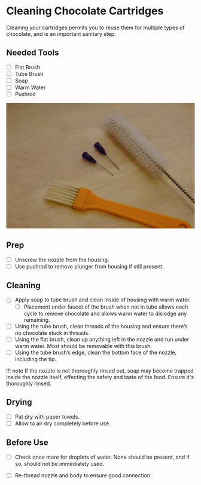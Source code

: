 # Cleaning Chocolate Cartridges

Cleaning your cartridges permits you to reuse them for multiple types of chocolate, and is an important sanitary step.

## Needed Tools

- [ ] Flat Brush
- [ ] Tube Brush
- [ ] Soap
- [ ] Warm Water
- [ ] Pushrod

![](../img/printer/cleaning_tools.jpg)

## Prep

- [ ] Unscrew the nozzle from the housing.
- [ ] Use pushrod to remove plunger from housing if still present.

## Cleaning

- [ ] Apply soap to tube brush and clean inside of housing with warm water.
    - [ ] Placement under faucet of the brush when not in tube allows each cycle to remove chocolate and allows warm water to dislodge any remaining.
- [ ] Using the tube brush, clean threads of the housing and ensure there’s no chocolate stuck in threads.
- [ ] Using the flat brush, clean up anything left in the nozzle and run under warm water.  Most should be removable with this brush.
- [ ] Using the tube brush’s edge, clean the bottom face of the nozzle, including the tip.

!!! note
    If the nozzle is not thoroughly rinsed out, soap may become trapped inside the nozzle itself, effecting the safety and taste of the food.  Ensure it's thoroughly rinsed.

## Drying

- [ ] Pat dry with paper towels.
- [ ] Allow to air dry completely before use.

## Before Use

- [ ] Check once more for droplets of water.  None should be present, and if so, should not be immediately used.
- [ ] Re-thread nozzle and body to ensure good connection.


